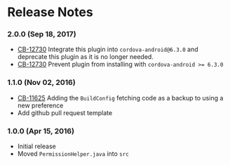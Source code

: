 <!--
#
# Licensed to the Apache Software Foundation (ASF) under one
# or more contributor license agreements.  See the NOTICE file
# distributed with this work for additional information
# regarding copyright ownership.  The ASF licenses this file
# to you under the Apache License, Version 2.0 (the
# "License"); you may not use this file except in compliance
# with the License.  You may obtain a copy of the License at
# 
# http://www.apache.org/licenses/LICENSE-2.0
# 
# Unless required by applicable law or agreed to in writing,
# software distributed under the License is distributed on an
# "AS IS" BASIS, WITHOUT WARRANTIES OR CONDITIONS OF ANY
#  KIND, either express or implied.  See the License for the
# specific language governing permissions and limitations
# under the License.
#
-->
# Release Notes

### 2.0.0 (Sep 18, 2017)
* [CB-12730](https://issues.apache.org/jira/browse/CB-12730) Integrate this plugin into `cordova-android@6.3.0` and deprecate this plugin as it is no longer needed.
* [CB-12730](https://issues.apache.org/jira/browse/CB-12730) Prevent plugin from installing with `cordova-android >= 6.3.0`

### 1.1.0 (Nov 02, 2016)
* [CB-11625](https://issues.apache.org/jira/browse/CB-11625) Adding the `BuildConfig` fetching code as a backup to using a new preference
* Add github pull request template

### 1.0.0 (Apr 15, 2016)
* Initial release
* Moved `PermissionHelper.java` into `src`

